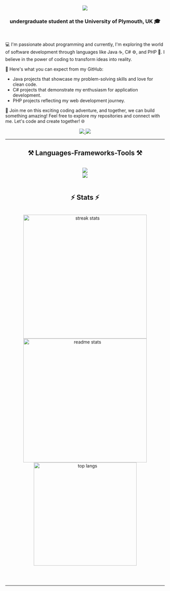 
<h1 align="center">
    <img src="https://readme-typing-svg.herokuapp.com/?font=Righteous&size=35&center=true&vCenter=true&width=500&height=70&duration=4000&lines=Hi+There!+🤟;+I'm+Deelaka+Lakpura!;" />
</h1>

<h3 align="center">undergraduate student at the University of Plymouth, UK 🎓</h3>

<br/>

💻 I'm passionate about programming and currently, I'm exploring the world of software development through languages like Java ☕, C# ⚙️, and PHP 🐘. I believe in the power of coding to transform ideas into reality.

🌟 Here's what you can expect from my GitHub:
- Java projects that showcase my problem-solving skills and love for clean code.
- C# projects that demonstrate my enthusiasm for application development.
- PHP projects reflecting my web development journey.

🚀 Join me on this exciting coding adventure, and together, we can build something amazing! Feel free to explore my repositories and connect with me. Let's code and create together! 🌐


 </div>
 
<div align="center"> 
  <a href="mailto:deelaka.lakpura94@@gmail.com">
    <img src="https://img.shields.io/badge/Gmail-333333?style=for-the-badge&logo=gmail&logoColor=red" />
  </a>
  <a href="https://www.linkedin.com/in/deelaka-lakpura/" target="_blank">
    <img src="https://img.shields.io/badge/LinkedIn-0077B5?style=for-the-badge&logo=linkedin&logoColor=white" target="_blank" />
  </a>
 
</div>

 <hr/>
 
<h2 align="center">⚒️ Languages-Frameworks-Tools ⚒️</h2>
<br/>
<div align="center">
    <img src="https://skillicons.dev/icons?i=java,cs,github,javascript,typescript,express,firebase,threejs,solidity,mongodb,c,dotnet" /><br>
    <img src="https://skillicons.dev/icons?i=react,bootstrap,mui,mysql,flask,html,css,vscode,figma,git" />
</div>

<br/>


<h2 align="center">⚡ Stats ⚡</h2>
<br>
<div align=center>
  <img width=390 src="https://streak-stats.demolab.com/?user=deelakalakpura&count_private=true&theme=react&border_radius=10" alt="streak stats"/>
  <img width=390 src="https://github-readme-stats-salesp07.vercel.app/api?username=deelakalakpura&count_private=true&show_icons=true&theme=react&rank_icon=github&border_radius=10" alt="readme stats" />
  <br/>
  <img width=325 align="center" src="https://github-readme-stats-salesp07.vercel.app/api/top-langs/?username=deelakalakpura&hide=HTML&langs_count=8&layout=compact&theme=react&border_radius=10&size_weight=0.5&count_weight=0.5&exclude_repo=github-readme-stats" alt="top langs" />
</div>

<br/><br/>
<hr/>


<br/>
